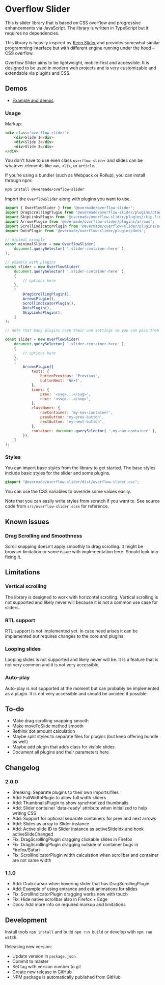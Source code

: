 # Overflow Slider

This is slider library that is based on CSS overflow and progressive enhancements via JavaScript. The library is written in TypeScript but it requires no dependencies.

This library is heavily inspired by [Keen Slider](https://keen-slider.io/) and provides somewhat similar programming interface but with different engine running under the hood – CSS overflow.

Overflow Slider aims to be lightweight, mobile-first and accessible. It is designed to be used in modern web projects and is very customizable and extendable via plugins and CSS.

## Demos

* [Example and demos](https://evermade.github.io/overflow-slider/)

### Usage

Markup:

```html
<div class="overflow-slider">
	<div>Slide 1</div>
	<div>Slide 2</div>
	<div>Slide 3</div>
</div>
```

You don't have to use even class `overflow-slider` and slides can be whatever elements like `<a>`, `<li>`, or `article`.

If you’re using a bundler (such as Webpack or Rollup), you can install through npm:

```bash
npm install @evermade/oveflow-slider
```

Import the `OverflowSlider` along with plugins you want to use.

```js
import { OverflowSlider } from '@evermade/overflow-slider';
import DragScrollingPlugin from '@evermade/overflow-slider/plugins/drag-scrolling';
import SkipLinksPlugin from '@evermade/overflow-slider/plugins/skip-links';
import ArrowsPlugin from '@evermade/overflow-slider/plugins/arrows';
import ScrollIndicatorPlugin from '@evermade/overflow-slider/plugins/scroll-indicator';
import DotsPlugin from '@evermade/overflow-slider/plugins/dots';

// minimal example
const minimalSlider = new OverflowSlider(
	document.querySelector( '.slider-container-here' ),
);

// example with plugins
const slider = new OverflowSlider(
	document.querySelector( '.slider-container-here' ),
	{
		// options here
	},
	[
		DragScrollingPlugin(),
		ArrowsPlugin(),
		ScrollIndicatorPlugin(),
		DotsPlugin(),
		SkipLinksPlugin(),
	]
);

// note that many plugins have their own settings so you can pass them as an object

const slider = new OverflowSlider(
	document.querySelector( '.slider-container-here' ),
	{
		// options here
	},
	[
		ArrowsPlugin({
			texts: {
				buttonPrevious: 'Previous',
				buttonNext: 'Next',
			},
			icons: {
				prev: '<svg>...</svg>',
				next: '<svg>...</svg>',
			},
			classNames: {
				navContainer: 'my-nav-container',
				prevButton: 'my-prev-button',
				nextButton: 'my-next-button',
			},
			container: document.querySelector( '.my-nav-container' ),
		}),
	]
);

```

### Styles

You can import base styles from the library to get started. The base styles include basic styles for the slider and some plugins.

```scss
@import "@evermade/overflow-slider/dist/overflow-slider.css";
```

You can use the CSS variables to override some values easily.

Note that you can easily write styles from scratch if you want to. See source code from `src/overflow-slider.scss` for reference.

## Known issues

### Drag Scrolling and Smoothness

Scroll snapping doesn't apply smoothly to drag scrolling. It might be browser limitation or some issue with implementation here. Should look into fixing it.

## Limitations

### Vertical scrolling

The library is designed to work with horizontal scrolling. Vertical scrolling is not supported and likely never will because it is not a common use case for sliders.

### RTL support

RTL support is not implemented yet. In case need arises it can be implemented but requires changes to the core and plugins.

### Looping slides

Looping slides is not supported and likely never will be. It is a feature that is not very common and it is not very accessible.

### Auto-play

Auto-play is not supported at the moment but can probably be implemented as a plugin. It is not very accessible and should be avoided if possible.

## To-do

* Make drag scrolling snapping smooth
* Make moveToSlide method smooth
* Rethink dot amount calculation
* Maybe split styles to separate files for plugins (but keep offering bundle as well)
* Maybe add plugin that adds class for visible slides
* Document all plugins and their parameters here

## Changelog

### 2.0.0

* Breaking: Separate plugins to their own imports/files
* Add: FullWidthPlugin to allow full width sliders
* Add: ThumbnailsPlugin to show synchronized thumbnails
* Add: Slider container 'data-ready' attribute when initialized to help writing CSS
* Add: Support for optional separate containers for prev and next arrows
* Add: Slides as array to Slider instance
* Add: Active slide ID to Slider instance as activeSlideIdx and hook activeSlideChanged
* Fix: DragScrollingPlugin dragging clickable slides in Firefox
* Fix: DragScrollingPlugin dragging outside of container bugs in Firefox/Safari
* Fix: ScrollIndicatorPlugin width calculation when scrollbar and container are not same width

### 1.1.0

* Add: Grab cursor when hovering slider that has DragScrollingPlugin
* Add: Example of using entrance and exit animations for slides
* Fix: ScrollIndicatorPlugin dragging works now with touch
* Fix: Hide native scrollbar also in Firefox + Edge
* Docs: Add more info on required markup and limitations

## Development

Install tools `npm install` and build `npm run build` or develop with `npm run watch`.

Releasing new version:

* Update version in `package.json`
* Commit to master
* Set tag with version number to git
* Create new release in GitHub
* NPM package is automatically published from GitHub
